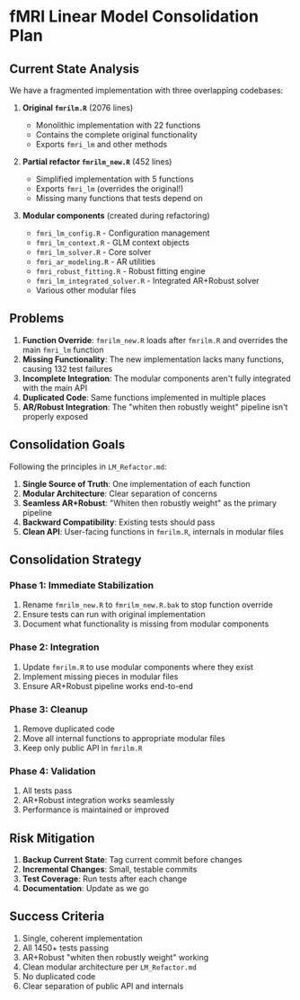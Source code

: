 # fMRI Linear Model Consolidation Plan

## Current State Analysis

We have a fragmented implementation with three overlapping codebases:

1. **Original `fmrilm.R`** (2076 lines)
   - Monolithic implementation with 22 functions
   - Contains the complete original functionality
   - Exports `fmri_lm` and other methods

2. **Partial refactor `fmrilm_new.R`** (452 lines)
   - Simplified implementation with 5 functions
   - Exports `fmri_lm` (overrides the original!)
   - Missing many functions that tests depend on

3. **Modular components** (created during refactoring)
   - `fmri_lm_config.R` - Configuration management
   - `fmri_lm_context.R` - GLM context objects
   - `fmri_lm_solver.R` - Core solver
   - `fmri_ar_modeling.R` - AR utilities
   - `fmri_robust_fitting.R` - Robust fitting engine
   - `fmri_lm_integrated_solver.R` - Integrated AR+Robust solver
   - Various other modular files

## Problems

1. **Function Override**: `fmrilm_new.R` loads after `fmrilm.R` and overrides the main `fmri_lm` function
2. **Missing Functionality**: The new implementation lacks many functions, causing 132 test failures
3. **Incomplete Integration**: The modular components aren't fully integrated with the main API
4. **Duplicated Code**: Same functions implemented in multiple places
5. **AR/Robust Integration**: The "whiten then robustly weight" pipeline isn't properly exposed

## Consolidation Goals

Following the principles in `LM_Refactor.md`:

1. **Single Source of Truth**: One implementation of each function
2. **Modular Architecture**: Clear separation of concerns
3. **Seamless AR+Robust**: "Whiten then robustly weight" as the primary pipeline
4. **Backward Compatibility**: Existing tests should pass
5. **Clean API**: User-facing functions in `fmrilm.R`, internals in modular files

## Consolidation Strategy

### Phase 1: Immediate Stabilization
1. Rename `fmrilm_new.R` to `fmrilm_new.R.bak` to stop function override
2. Ensure tests can run with original implementation
3. Document what functionality is missing from modular components

### Phase 2: Integration
1. Update `fmrilm.R` to use modular components where they exist
2. Implement missing pieces in modular files
3. Ensure AR+Robust pipeline works end-to-end

### Phase 3: Cleanup
1. Remove duplicated code
2. Move all internal functions to appropriate modular files
3. Keep only public API in `fmrilm.R`

### Phase 4: Validation
1. All tests pass
2. AR+Robust integration works seamlessly
3. Performance is maintained or improved

## Risk Mitigation

1. **Backup Current State**: Tag current commit before changes
2. **Incremental Changes**: Small, testable commits
3. **Test Coverage**: Run tests after each change
4. **Documentation**: Update as we go

## Success Criteria

1. Single, coherent implementation
2. All 1450+ tests passing
3. AR+Robust "whiten then robustly weight" working
4. Clean modular architecture per `LM_Refactor.md`
5. No duplicated code
6. Clear separation of public API and internals